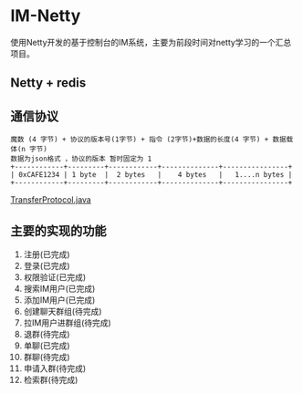 # IM-Netty
使用Netty开发的基于控制台的IM系统，主要为前段时间对netty学习的一个汇总项目。

## Netty + redis

## 通信协议 

 ``` 
 魔数 (4 字节) + 协议的版本号(1字节) + 指令 (2字节)+数据的长度(4 字节) + 数据载体(n 字节)
 数据为json格式 ，协议的版本 暂时固定为 1
 +------------+---------+------------+--------------+----------------+
 | 0xCAFE1234 | 1 byte  |  2 bytes   |    4 bytes   |   1....n bytes |
 +------------+---------+------------+--------------+----------------+
 
```
[TransferProtocol.java](src/main/java/com/example/imnetty/protocol/TransferProtocol.java)



## 主要的实现的功能

1. 注册(已完成)
2. 登录(已完成)
3. 权限验证(已完成)
4. 搜索IM用户(已完成)
5. 添加IM用户(已完成)
6. 创建聊天群组(待完成)
7. 拉IM用户进群组(待完成)
8. 退群(待完成)
9. 单聊(已完成)
10. 群聊(待完成)
11. 申请入群(待完成)
12. 检索群(待完成)
